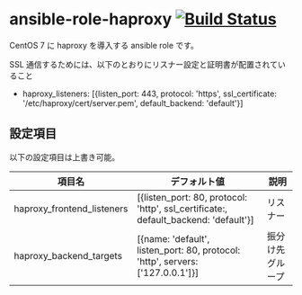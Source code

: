 # ansible-role-haproxy [![Build Status](https://travis-ci.com/izumimatsuo/ansible-role-haproxy.svg?branch=master)](https://travis-ci.com/izumimatsuo/ansible-role-haproxy)

CentOS 7 に haproxy を導入する ansible role です。

SSL 通信するためには、以下のとおりにリスナー設定と証明書が配置されていること

- haproxy_listeners: [{listen_port: 443, protocol: 'https', ssl_certificate: '/etc/haproxy/cert/server.pem', default_backend: 'default'}]

## 設定項目

以下の設定項目は上書き可能。

| 項目名                     | デフォルト値       | 説明               |
| -------------------------- | ------------------ | ------------------ |
| haproxy_frontend_listeners | [{listen_port: 80, protocol: 'http', ssl_certificate:, default_backend: 'default'}] | リスナー |
| haproxy_backend_targets    | [{name: 'default', listen_port: 80, protocol: 'http', servers: ['127.0.0.1']}] | 振分け先グループ |
